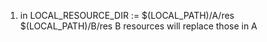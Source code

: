 1. in LOCAL_RESOURCE_DIR := $(LOCAL_PATH)/A/res \
                      $(LOCAL_PATH)/B/res
B resources will replace those in A
